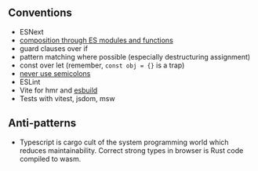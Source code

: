 ## Conventions

* ESNext
* [composition through ES modules and functions](https://dev.to/bytebodger/replacing-javascript-classes-with-the-module-design-pattern-48bl)
* guard clauses over if
* pattern matching where possible (especially destructuring assignment)
* const over let (remember, `const obj = {}` is a trap)
* [never use semicolons](https://feross.org/never-use-semicolons/)
* ESLint
* Vite for hmr and [esbuild](https://github.com/evanw/esbuild)
* Tests with vitest, jsdom, msw

## Anti-patterns

* Typescript is cargo cult of the system programming world which reduces maintainability. Correct strong types in browser is Rust code compiled to wasm.
